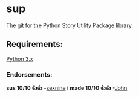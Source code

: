 # sup
The git for the Python Story Utility Package library. 

## Requirements:
[Python 3.x](https://www.python.org/downloads/)


### Endorsements:
**sus 10/10 👍👍** -[sexnine](https://github.com/sexnine)
**i made 10/10 👍👍** -[John](https://github.com/404)
